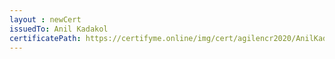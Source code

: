 ```yaml
--- 
layout : newCert 
issuedTo: Anil Kadakol 
certificatePath: https://certifyme.online/img/cert/agilencr2020/AnilKadakol_7d9d4.png
--- 
```

